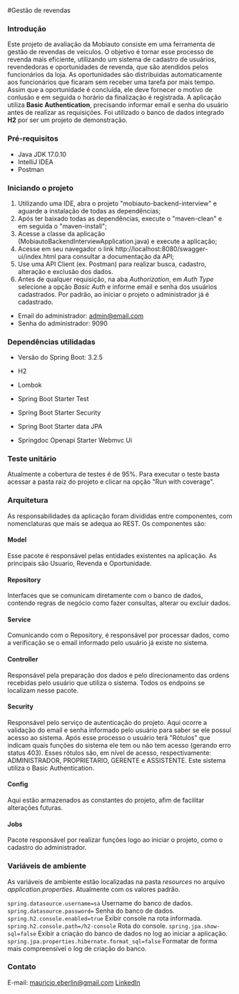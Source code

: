 #Gestão de revendas

### Introdução

Este projeto de avaliação da Mobiauto consiste em uma ferramenta de gestão de revendas de veículos.
O objetivo é tornar esse processo de revenda mais eficiente, utilizando um sistema de cadastro de usuários, revendedoras e oportunidades de revenda, que são atendidos pelos funcionários da loja. 
As oportunidades são distribuidas automaticamente aos funcionários que ficaram sem receber uma tarefa por mais tempo.
Assim que a oportunidade é concluída, ele deve fornecer o motivo de conlusão e em seguida  o horário da finalização é registrada.
A aplicação utiliza **Basic Authentication**, precisando informar email e senha do usuário antes de realizar as requisições.
Foi utilizado o banco de dados integrado **H2** por ser um projeto de demonstração.

### Pré-requisitos

* Java JDK 17.0.10
* IntelliJ IDEA
* Postman

### Iniciando o projeto

1. Utilizando uma IDE, abra o projeto "mobiauto-backend-interview" e aguarde a instalação de todas as dependências;
2. Após ter baixado todas as dependências, execute o "maven-clean" e em seguida o "maven-install";
3. Acesse a classe da aplicação (MobiautoBackendInterviewApplication.java) e execute a aplicação;
4. Acesse em seu navegador o link http://localhost:8080/swagger-ui/index.html para consultar a documentação da API;
5. Use uma API Client (ex. Postman) para realizar busca, cadastro, alteração e exclusão dos dados.
6. Antes de qualquer requisição, na aba *Authorization*, em *Auth Type* selecione a opção *Basic Auth* e informe email e senha dos usuários cadastrados. Por padrão, ao iniciar o projeto o administrador já é cadastrado.
* Email do administrador: admin@email.com
* Senha do administrador: 9090

### Dependências utilidadas

* Versão do Spring Boot: 3.2.5

* H2
* Lombok
* Spring Boot Starter Test
* Spring Boot Starter Security
* Spring Boot Starter data JPA
* Springdoc Openapi Starter Webmvc Ui

### Teste unitário

Atualmente a cobertura de testes é de 95%.
Para executar o teste basta acessar a pasta raiz do projeto e clicar na opção "Run with coverage".

### Arquitetura

As responsabilidades da aplicação foram divididas entre componentes, com nomenclaturas que mais se adequa ao REST.
Os componentes são: 

#### Model

Esse pacote é responsável pelas entidades existentes na aplicação. As principais são Usuario, Revenda e Oportunidade.

#### Repository

Interfaces que se comunicam diretamente com o banco de dados, contendo regras de negócio como fazer consultas, alterar ou excluir dados.

#### Service

Comunicando com o Repository, é responsável por processar dados, como a verificação se o email informado pelo usuário já existe no sistema.

#### Controller

Responsável pela preparação dos dados e pelo direcionamento das ordens recebidas pelo usuário que utiliza o sistema. Todos os endpoins se localizam nesse pacote.

#### Security

Responsável pelo serviço de autenticação do projeto. Aqui ocorre a validação do email e senha informado pelo usuário para saber se ele possuí acesso ao sistema. Após esse processo o usuário terá "Rótulos" que indicam quais funções do sistema ele tem ou não tem acesso (gerando erro status 403). Esses rótulos são, em nível de acesso, respectivamente: ADMINISTRADOR, PROPRIETARIO, GERENTE e ASSISTENTE.
Este sistema utiliza o Basic Authentication.

#### Config

Aqui estão armazenados as constantes do projeto, afim de facilitar alterações futuras.

#### Jobs

Pacote responsável por realizar funções logo ao iniciar o projeto, como o cadastro do administrador.

### Variáveis de ambiente

As variáveis de ambiente estão localizadas na pasta *resources* no arquivo *application.properties*. Atualmente com os valores padrão.

`spring.datasource.username=sa` Username do banco de dados.
`spring.datasource.password=` Senha do banco de dados.
`spring.h2.console.enabled=true` Exibir console na rota informada.
`spring.h2.console.path=/h2-console` Rota do console.
`spring.jpa.show-sql=false` Exibir a criação do banco de dados no log ao iniciar a aplicação.
`spring.jpa.properties.hibernate.format_sql=false` Formatar de forma mais compreensível o log de criação do banco.

### Contato

E-mail: mauricio.eberlin@gmail.com
[LinkedIn](https://www.linkedin.com/in/mauricioeb/)
